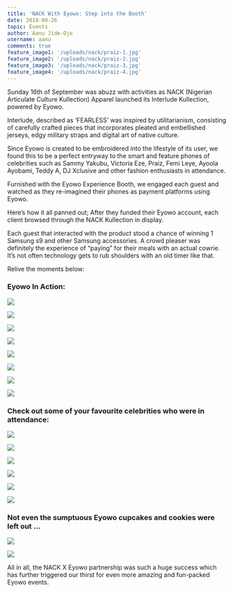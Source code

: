 ```yaml
---
title: 'NACK With Eyowo: Step into the Booth'
date: 2018-09-26
topic: Events
author: Aanu Jide-Ojo
username: aanu
comments: true
feature_image1: '/uploads/nack/praiz-1.jpg'
feature_image2: '/uploads/nack/praiz-2.jpg'
feature_image3: '/uploads/nack/praiz-3.jpg'
feature_image4: '/uploads/nack/praiz-4.jpg'
---
```



Sunday 16th of September was abuzz with activities as NACK (Nigerian Articulate Culture Kullection) Apparel launched its Interlude Kullection, powered by Eyowo. 

Interlude, described as ‘FEARLESS’ was inspired by utilitarianism, consisting of carefully crafted pieces that incorporates pleated and embellished jerseys, edgy military straps and digital art of  native culture. 

Since Eyowo is created  to be embroidered into the lifestyle of its user, we found this to be a perfect entryway to the smart and feature phones of celebrities such as Sammy Yakubu, Victoria Eze, Praiz, Femi Leye, Ayoola Ayobami, Teddy A, DJ Xclusive and other fashion enthusiasts in attendance. 

Furnished with the Eyowo Experience Booth, we engaged each guest and watched as they re-imagined their phones as payment platforms using Eyowo. 

Here’s how it all panned out; After they funded their Eyowo account, each client browsed through the NACK Kullection in display.

Each guest that interacted with the product stood a chance of winning 1 Samsung s9 and other Samsung accessories. A crowd pleaser was definitely the experience of “paying” for their meals with an actual cowrie. It’s not often technology gets to rub shoulders with an old timer like that. 

Relive  the moments below:

### Eyowo In Action:

![](/uploads/nack/dara.jpg)

![](/uploads/nack/ese1.jpg)

![](/uploads/nack/shirt.jpg)

![](/uploads/nack/ese.jpg)

![](/uploads/nack/nack44.jpg)

![](/uploads/nack/nack49.jpg)

![](/uploads/nack/nack15.jpg)

![](/uploads/nack/nack41.jpg)

### Check out some of your favourite celebrities who were in attendance:


![](/uploads/nack/nack59.jpg)

![](/uploads/nack/ayo.jpg)

![](/uploads/nack/leye.jpg)

![](/uploads/nack/nack63.jpg)

![](/uploads/nack/sam.jpg)

![](/uploads/nack/nack69.jpg)

### Not even the sumptuous Eyowo cupcakes and cookies were left out ...
![](/uploads/nack/nack01.jpg)

![](/uploads/nack/nack02.jpg)

All in all, the NACK X Eyowo partnership was such a huge success which has further triggered our thirst for even more amazing and fun-packed Eyowo events.



